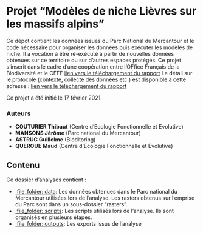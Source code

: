 
<!-- README.md is generated from README.Rmd. Please edit that file -->

# Projet “Modèles de niche Lièvres sur les massifs alpins”

Ce dépôt contient les données issues du Parc National du Mercantour et
le code nécessaire pour organiser les données puis exécuter les modèles
de niche. Il a vocation à être ré-exécuté à partir de nouvelles données
obtenues sur ce territoire ou sur d’autres espaces protégés. Ce projet
s’inscrit dans le cadre d’une coopération entre l’OFfice Français de
la Biodiversité et le CEFE [lien vers le téléchargement du
rapport](https://professionnels.ofb.fr/fr/node/400) Le détail sur le
protocole (contexte, collecte des données etc.) est disponible à cette
adresse : [lien vers le téléchargement du
rapport](https://mybinder.org/v2/gh/TCouturier/lievres/master?urlpath=rstudio)

Ce projet a été initié le 17 février 2021.

### Auteurs

  - **COUTURIER Thibaut** (Centre d’Ecologie Fonctionnelle et Evolutive)
  - **MANSONS Jérôme** (Parc national du Mercantour)
  - **ASTRUC Guillelme** (Bioditoring)
  - **QUEROUE Maud** (Centre d’Ecologie Fonctionnelle et Evolutive)

## Contenu

Ce dossier d’analyses contient :

  - [:file\_folder: data](./data): Les données obtenues dans le Parc
    national du Mercantour utilisées lors de l’analyse. Les rasters
    obtenus sur l’emprise du Parc sont dans un sous-dossier “rasters”.
  - [:file\_folder: scripts](./scripts): Les scripts utilisés lors de
    l’analyse. Ils sont organisés en plusieurs étapes.
  - [:file\_folder: outputs](./outputs): Les exports issus de l’analyse
